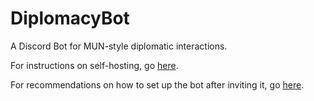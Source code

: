 # DiplomacyBot
A Discord Bot for MUN-style diplomatic interactions.

For instructions on self-hosting, go [here](https://github.com/Jeffzycode/DiplomacyBot/wiki/Self-Hosting).

For recommendations on how to set up the bot after inviting it, go [here](https://github.com/Jeffzycode/DiplomacyBot/wiki/Setting-Up).
